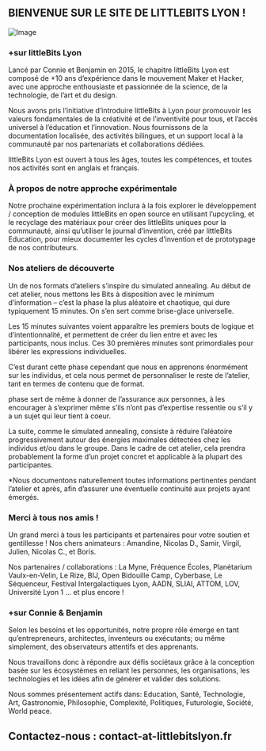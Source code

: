 ## BIENVENUE SUR LE SITE DE LITTLEBITS LYON !

![Image](https://i.imgur.com/aovqdQy.jpg)

### +sur littleBits Lyon
Lancé par Connie et Benjamin en 2015, le chapitre littleBits Lyon est composé de +10 ans d’expérience dans le mouvement Maker et Hacker, avec une approche enthousiaste et passionnée de la science, de la technologie, de l’art et du design.

Nous avons pris l’initiative d’introduire littleBits à Lyon pour promouvoir les valeurs fondamentales de la créativité et de l’inventivité pour tous, et l’accès universel à l’éducation et l’innovation. Nous fournissons de la documentation localisée, des activités bilingues, et un support local à la communauté par nos partenariats et collaborations dédiées.

littleBits Lyon est ouvert à tous les âges, toutes les compétences, et toutes nos activités sont en anglais et français.

### À propos de notre approche expérimentale

Notre prochaine expérimentation inclura à la fois explorer le développement / conception de modules littleBits en open source en utilisant l’upcycling, et le recyclage des matériaux pour créer des littleBits uniques pour la communauté, ainsi qu’utiliser le journal d’invention, créé par littleBits Education, pour mieux documenter les cycles d’invention et de prototypage de nos contributeurs.

### Nos ateliers de découverte
Un de nos formats d’ateliers s’inspire du simulated annealing. Au début de cet atelier, nous mettons les Bits à disposition avec le minimum d’information – c’est la phase la plus aléatoire et chaotique, qui dure typiquement 15 minutes. On s’en sert comme brise-glace universelle.

Les 15 minutes suivantes voient apparaître les premiers bouts de logique et d’intentionnalité, et permettent de créer du lien entre et avec les participants, nous inclus. Ces 30 premières minutes sont primordiales pour libérer les expressions individuelles.

C’est durant cette phase cependant que nous en apprenons énormément sur les individus, et cela nous permet de personnaliser le reste de l’atelier, tant en termes de contenu que de format.

phase sert de même à donner de l’assurance aux personnes, à les encourager à s’exprimer même s’ils n’ont pas d’expertise ressentie ou s’il y a un sujet qui leur tient à coeur.

La suite, comme le simulated annealing, consiste à réduire l’aléatoire progressivement autour des énergies maximales détectées chez les individus et/ou dans le groupe. Dans le cadre de cet atelier, cela prendra probablement la forme d’un projet concret et applicable à la plupart des participantes.

*Nous documentons naturellement toutes informations pertinentes pendant l’atelier et après, afin d’assurer une éventuelle continuité aux projets ayant émergés.

### Merci à tous nos amis !
Un grand merci à tous les  participants et partenaires pour votre soutien et gentillesse !
Nos chers animateurs : Amandine, Nicolas D., Samir, Virgil, Julien, Nicolas C., et Boris.

Nos partenaires / collaborations : La Myne, Fréquence Écoles, Planétarium Vaulx-en-Velin, Le Rize, BIJ, Open Bidouille Camp, Cyberbase, Le Séquenceur, Festival Intergalactiques Lyon, AADN, SLIAI, ATTOM, LOV, Université Lyon 1 … et plus encore !

### +sur Connie & Benjamin
Selon les besoins et les opportunités, notre propre rôle émerge en tant qu’entrepreneurs, architectes, inventeurs ou exécutants; ou même simplement, des observateurs attentifs et des apprenants.

Nous travaillons donc à répondre aux défis sociétaux grâce à la conception basée sur les écosystèmes en reliant les personnes, les organisations, les technologies et les idées afin de générer et valider des solutions.

Nous sommes présentement actifs dans: Education, Santé, Technologie, Art, Gastronomie, Philosophie, Complexité, Politiques, Futurologie, Société, World peace.

## Contactez-nous : contact-at-littlebitslyon.fr
